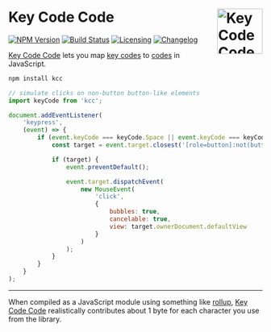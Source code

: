 # Key Code Code [<img src="https://upload.wikimedia.org/wikipedia/commons/9/99/Unofficial_JavaScript_logo_2.svg" alt="Key Code Code" width="90" height="90" align="right">][Key Code Code]

[![NPM Version][npm-img]][npm-url]
[![Build Status][cli-img]][cli-url]
[![Licensing][lic-img]][lic-url]
[![Changelog][log-img]][log-url]

[Key Code Code] lets you map [key codes] to [codes] in JavaScript.

```sh
npm install kcc
```

```js
// simulate clicks on non-button button-like elements
import keyCode from 'kcc';

document.addEventListener(
	'keypress',
	(event) => {
		if (event.keyCode === keyCode.Space || event.keyCode === keyCode.Enter) {
			const target = event.target.closest('[role=button]:not(button)');

			if (target) {
				event.preventDefault();

				event.target.dispatchEvent(
					new MouseEvent(
						'click',
						{
							bubbles: true,
							cancelable: true,
							view: target.ownerDocument.defaultView
						}
					)
				);
			}
		}
	}
);
```

---

When compiled as a JavaScript module using something like [rollup], [Key Code Code] realistically contributes about 1 byte for each character you use from the library.

[Key Code Code]: https://github.com/jonathantneal/kcc

[npm-url]: https://www.npmjs.com/package/kcc
[npm-img]: https://img.shields.io/npm/v/kcc.svg
[cli-url]: https://travis-ci.org/jonathantneal/kcc
[cli-img]: https://img.shields.io/travis/jonathantneal/kcc.svg
[lic-url]: LICENSE.md
[lic-img]: https://img.shields.io/badge/license-CC0--1.0-blue.svg
[log-url]: CHANGELOG.md
[log-img]: https://img.shields.io/badge/changelog-md-blue.svg

[codes]: https://developer.mozilla.org/en-US/docs/Web/API/KeyboardEvent/code
[key codes]: https://developer.mozilla.org/en-US/docs/Web/API/KeyboardEvent/keyCode
[rollup]: http://rollupjs.org/
